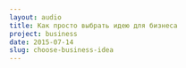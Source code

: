 ```yaml
---
layout: audio
title: Как просто выбрать идею для бизнеса
project: business
date: 2015-07-14
slug: choose-business-idea
---
```


